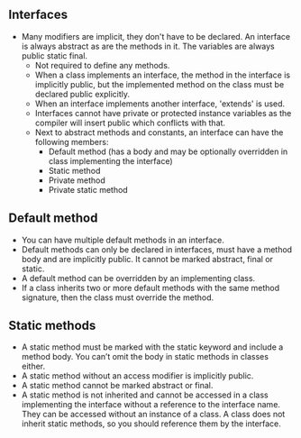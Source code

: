 
## Interfaces

* Many modifiers are implicit, they don't have to be declared. An interface is always abstract as are the methods in it. The variables are always public static final. 
	* Not required to define any methods.
	* When a class implements an interface, the method in the interface is implicitly public, but the implemented method on the class must be declared public explicitly.
	* When an interface implements another interface, 'extends' is used.
	* Interfaces cannot have private or protected instance variables as the compiler will insert public which conflicts with that.
	* Next to abstract methods and constants, an interface can have the following members:
		* Default method (has a body and may be optionally overridden in class implementing the interface)
		* Static method
		* Private method
		* Private static method

## Default method
* You can have multiple default methods in an interface.
* Default methods can only be declared in interfaces, must have a method body and are implicitly public. It cannot be marked abstract, final or static. 
* A default method can be overridden by an implementing class.
* If a class inherits two or more default methods with the same method signature, then the class must override the method.

## Static methods
- A static method must be marked with the static keyword and include a method body. You can’t omit the body in static methods in classes either.
- A static method without an access modifier is implicitly public.
- A static method cannot be marked abstract or final.
- A static method is not inherited and cannot be accessed in a class implementing the interface without a reference to the interface name. They can be accessed without an instance of a class. A class does not inherit static methods, so you should reference them by the interface.